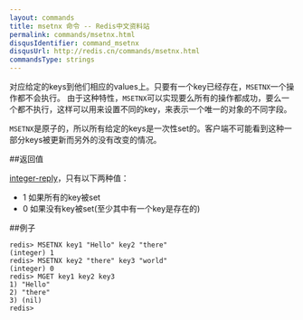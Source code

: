 ```yaml
---
layout: commands
title: msetnx 命令 -- Redis中文资料站
permalink: commands/msetnx.html
disqusIdentifier: command_msetnx
disqusUrl: http://redis.cn/commands/msetnx.html
commandsType: strings
---
```


对应给定的keys到他们相应的values上。只要有一个key已经存在，`MSETNX`一个操作都不会执行。 由于这种特性，`MSETNX`可以实现要么所有的操作都成功，要么一个都不执行，这样可以用来设置不同的key，来表示一个唯一的对象的不同字段。

`MSETNX`是原子的，所以所有给定的keys是一次性set的。客户端不可能看到这种一部分keys被更新而另外的没有改变的情况。

##返回值

[integer-reply](/topics/protocol.html#integer-reply)，只有以下两种值：

- 1 如果所有的key被set
- 0 如果没有key被set(至少其中有一个key是存在的)

##例子

	redis> MSETNX key1 "Hello" key2 "there"
	(integer) 1
	redis> MSETNX key2 "there" key3 "world"
	(integer) 0
	redis> MGET key1 key2 key3
	1) "Hello"
	2) "there"
	3) (nil)
	redis> 